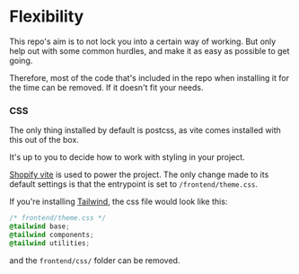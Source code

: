 # Flexibility

This repo's aim is to not lock you into a certain way of working. But only help out with some common hurdles, and make it as easy as possible to get going.

Therefore, most of the code that's included in the repo when installing it for the time can be removed. If it doesn't fit your needs.

### CSS

The only thing installed by default is postcss, as vite comes installed with this out of the box.

It's up to you to decide how to work with styling in your project.

[Shopify vite](https://shopify-vite.barrelny.com/) is used to power the project. The only change made to its default settings is that the entrypoint is set to `/frontend/theme.css`.

If you're installing [Tailwind](https://tailwindcss.com/docs/installation/using-postcss), the css file would look like this:

```css
/* frontend/theme.css */
@tailwind base;
@tailwind components;
@tailwind utilities;
```

and the `frontend/css/` folder can be removed.